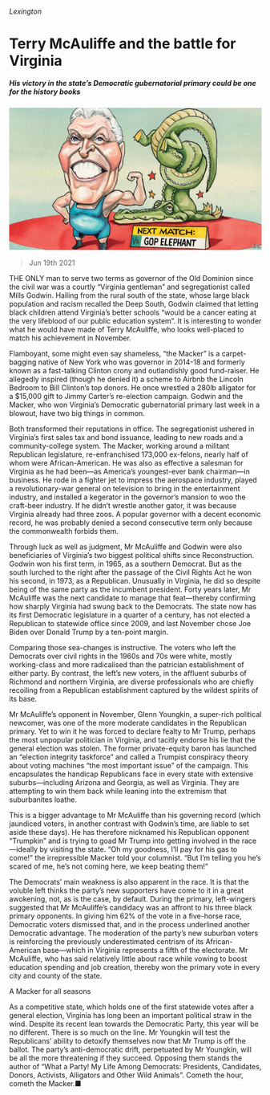 ###### Lexington

# Terry McAuliffe and the battle for Virginia 

##### His victory in the state’s Democratic gubernatorial primary could be one for the history books 

![image](images/20210619_USD000_0.jpg) 

> Jun 19th 2021 

THE ONLY man to serve two terms as governor of the Old Dominion since the civil war was a courtly “Virginia gentleman” and segregationist called Mills Godwin. Hailing from the rural south of the state, whose large black population and racism recalled the Deep South, Godwin claimed that letting black children attend Virginia’s better schools “would be a cancer eating at the very lifeblood of our public education system”. It is interesting to wonder what he would have made of Terry McAuliffe, who looks well-placed to match his achievement in November.

Flamboyant, some might even say shameless, “the Macker” is a carpet-bagging native of New York who was governor in 2014-18 and formerly known as a fast-talking Clinton crony and outlandishly good fund-raiser. He allegedly inspired (though he denied it) a scheme to Airbnb the Lincoln Bedroom to Bill Clinton’s top donors. He once wrestled a 280lb alligator for a $15,000 gift to Jimmy Carter’s re-election campaign. Godwin and the Macker, who won Virginia’s Democratic gubernatorial primary last week in a blowout, have two big things in common.


Both transformed their reputations in office. The segregationist ushered in Virginia’s first sales tax and bond issuance, leading to new roads and a community-college system. The Macker, working around a militant Republican legislature, re-enfranchised 173,000 ex-felons, nearly half of whom were African-American. He was also as effective a salesman for Virginia as he had been—as America’s youngest-ever bank chairman—in business. He rode in a fighter jet to impress the aerospace industry, played a revolutionary-war general on television to bring in the entertainment industry, and installed a kegerator in the governor’s mansion to woo the craft-beer industry. If he didn’t wrestle another gator, it was because Virginia already had three zoos. A popular governor with a decent economic record, he was probably denied a second consecutive term only because the commonwealth forbids them.

Through luck as well as judgment, Mr McAuliffe and Godwin were also beneficiaries of Virginia’s two biggest political shifts since Reconstruction. Godwin won his first term, in 1965, as a southern Democrat. But as the south lurched to the right after the passage of the Civil Rights Act he won his second, in 1973, as a Republican. Unusually in Virginia, he did so despite being of the same party as the incumbent president. Forty years later, Mr McAuliffe was the next candidate to manage that feat—thereby confirming how sharply Virginia had swung back to the Democrats. The state now has its first Democratic legislature in a quarter of a century, has not elected a Republican to statewide office since 2009, and last November chose Joe Biden over Donald Trump by a ten-point margin.

Comparing those sea-changes is instructive. The voters who left the Democrats over civil rights in the 1960s and 70s were white, mostly working-class and more radicalised than the patrician establishment of either party. By contrast, the left’s new voters, in the affluent suburbs of Richmond and northern Virginia, are diverse professionals who are chiefly recoiling from a Republican establishment captured by the wildest spirits of its base.

Mr McAuliffe’s opponent in November, Glenn Youngkin, a super-rich political newcomer, was one of the more moderate candidates in the Republican primary. Yet to win it he was forced to declare fealty to Mr Trump, perhaps the most unpopular politician in Virginia, and tacitly endorse his lie that the general election was stolen. The former private-equity baron has launched an “election integrity taskforce” and called a Trumpist conspiracy theory about voting machines “the most important issue” of the campaign. This encapsulates the handicap Republicans face in every state with extensive suburbs—including Arizona and Georgia, as well as Virginia. They are attempting to win them back while leaning into the extremism that suburbanites loathe.

This is a bigger advantage to Mr McAuliffe than his governing record (which jaundiced voters, in another contrast with Godwin’s time, are liable to set aside these days). He has therefore nicknamed his Republican opponent “Trumpkin” and is trying to goad Mr Trump into getting involved in the race—ideally by visiting the state. “Oh my goodness, I’ll pay for his gas to come!” the irrepressible Macker told your columnist. “But I’m telling you he’s scared of me, he’s not coming here, we keep beating them!”

The Democrats’ main weakness is also apparent in the race. It is that the voluble left thinks the party’s new supporters have come to it in a great awokening, not, as is the case, by default. During the primary, left-wingers suggested that Mr McAuliffe’s candidacy was an affront to his three black primary opponents. In giving him 62% of the vote in a five-horse race, Democratic voters dismissed that, and in the process underlined another Democratic advantage. The moderation of the party’s new suburban voters is reinforcing the previously underestimated centrism of its African-American base—which in Virginia represents a fifth of the electorate. Mr McAuliffe, who has said relatively little about race while vowing to boost education spending and job creation, thereby won the primary vote in every city and county of the state.

A Macker for all seasons

As a competitive state, which holds one of the first statewide votes after a general election, Virginia has long been an important political straw in the wind. Despite its recent lean towards the Democratic Party, this year will be no different. There is so much on the line. Mr Youngkin will test the Republicans’ ability to detoxify themselves now that Mr Trump is off the ballot. The party’s anti-democratic drift, perpetuated by Mr Youngkin, will be all the more threatening if they succeed. Opposing them stands the author of “What a Party! My Life Among Democrats: Presidents, Candidates, Donors, Activists, Alligators and Other Wild Animals”. Cometh the hour, cometh the Macker.■

